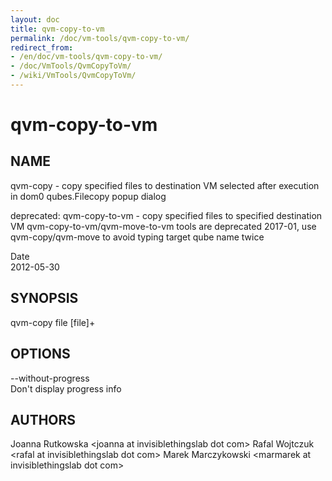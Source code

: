 ```yaml
---
layout: doc
title: qvm-copy-to-vm
permalink: /doc/vm-tools/qvm-copy-to-vm/
redirect_from:
- /en/doc/vm-tools/qvm-copy-to-vm/
- /doc/VmTools/QvmCopyToVm/
- /wiki/VmTools/QvmCopyToVm/
---
```


qvm-copy-to-vm
==============

NAME
----

qvm-copy - copy specified files to destination VM selected after execution in dom0 qubes.Filecopy popup dialog

deprecated: qvm-copy-to-vm - copy specified files to specified destination VM
qvm-copy-to-vm/qvm-move-to-vm tools are deprecated 2017-01, use qvm-copy/qvm-move to avoid typing target qube name twice

Date  
2012-05-30

SYNOPSIS
--------

qvm-copy file [file]+

OPTIONS
-------

--without-progress  
Don't display progress info

AUTHORS
-------

Joanna Rutkowska \<joanna at invisiblethingslab dot com\>
Rafal Wojtczuk \<rafal at invisiblethingslab dot com\>
Marek Marczykowski \<marmarek at invisiblethingslab dot com\>

